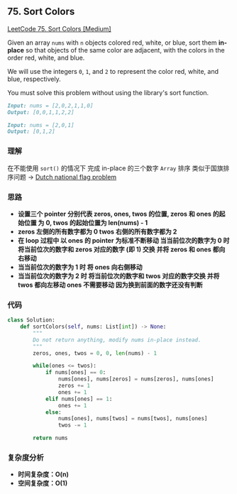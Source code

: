 ## **75. Sort Colors**

[LeetCode 75. Sort Colors [Medium]](https://leetcode.com/problems/sort-colors/description/)

Given an array `nums` with `n` objects colored red, white, or blue, sort them **in-place** so that objects of the same color are adjacent, with the colors in the order red, white, and blue.

We will use the integers `0`, `1`, and `2` to represent the color red, white, and blue, respectively.

You must solve this problem without using the library's sort function.

```markdown
Input: nums = [2,0,2,1,1,0]
Output: [0,0,1,1,2,2]
```

```markdown
Input: nums = [2,0,1]
Output: [0,1,2]
```
### 理解
在不能使用 `sort()` 的情况下 完成 in-place 的三个数字 `Array` 排序 类似于国旗排序问题 -> [Dutch national flag problem](https://en.wikipedia.org/wiki/Dutch_national_flag_problem)

### **思路**
* **设置三个 pointer 分别代表 zeros, ones, twos 的位置, zeros 和 ones 的起始位置 为 0, twos 的起始位置为 len(nums) - 1**
* **zeros 左侧的所有数字都为 0 twos 右侧的所有数字都为 2**
* **在 loop 过程中 以 ones 的 pointer 为标准不断移动 当当前位次的数字为 0 时 将当前位次的数字和 zeros 对应的数字 (即 1) 交换 并将 zeros 和 ones 都向右移动**
* **当当前位次的数字为 1 时 将 ones 向右侧移动**
* **当当前位次的数字为 2 时 将当前位次的数字和 twos 对应的数字交换 并将 twos 都向左移动 ones 不需要移动 因为换到前面的数字还没有判断**

### **代码**

``` python
class Solution:
    def sortColors(self, nums: List[int]) -> None:
        """
        Do not return anything, modify nums in-place instead.
        """
        zeros, ones, twos = 0, 0, len(nums) - 1

        while(ones <= twos):
            if nums[ones] == 0:
                nums[ones], nums[zeros] = nums[zeros], nums[ones]
                zeros += 1
                ones += 1
            elif nums[ones] == 1:
                ones += 1
            else:
                nums[ones], nums[twos] = nums[twos], nums[ones]
                twos -= 1

        return nums
```
### **复杂度分析**
* **时间复杂度：O(n)**
* **空间复杂度：O(1)**
